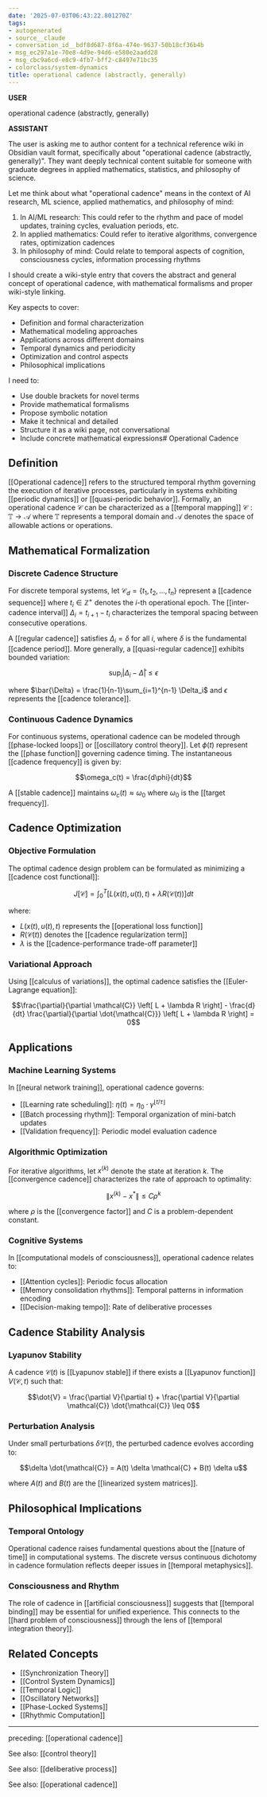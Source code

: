 ```yaml
---
date: '2025-07-03T06:43:22.801270Z'
tags:
- autogenerated
- source__claude
- conversation_id__bdf8d687-8f6a-474e-9637-50b18cf36b4b
- msg_ec297a1e-70e8-4d9e-94d6-e580e2aadd28
- msg_cbc9a6cd-e8c9-4fb7-bff2-c8497e71bc35
- colorclass/system-dynamics
title: operational cadence (abstractly, generally)
---
```


**USER**

operational cadence (abstractly, generally)


**ASSISTANT**

The user is asking me to author content for a technical reference wiki in Obsidian vault format, specifically about "operational cadence (abstractly, generally)". They want deeply technical content suitable for someone with graduate degrees in applied mathematics, statistics, and philosophy of science.

Let me think about what "operational cadence" means in the context of AI research, ML science, applied mathematics, and philosophy of mind:

1. In AI/ML research: This could refer to the rhythm and pace of model updates, training cycles, evaluation periods, etc.
2. In applied mathematics: Could refer to iterative algorithms, convergence rates, optimization cadences
3. In philosophy of mind: Could relate to temporal aspects of cognition, consciousness cycles, information processing rhythms

I should create a wiki-style entry that covers the abstract and general concept of operational cadence, with mathematical formalisms and proper wiki-style linking.

Key aspects to cover:
- Definition and formal characterization
- Mathematical modeling approaches
- Applications across different domains
- Temporal dynamics and periodicity
- Optimization and control aspects
- Philosophical implications

I need to:
- Use double brackets for novel terms
- Provide mathematical formalisms
- Propose symbolic notation
- Make it technical and detailed
- Structure it as a wiki page, not conversational
- Include concrete mathematical expressions# Operational Cadence

## Definition

[[Operational cadence]] refers to the structured temporal rhythm governing the execution of iterative processes, particularly in systems exhibiting [[periodic dynamics]] or [[quasi-periodic behavior]]. Formally, an operational cadence $\mathcal{C}$ can be characterized as a [[temporal mapping]] $\mathcal{C}: \mathbb{T} \rightarrow \mathcal{A}$ where $\mathbb{T}$ represents a temporal domain and $\mathcal{A}$ denotes the space of allowable actions or operations.

## Mathematical Formalization

### Discrete Cadence Structure

For discrete temporal systems, let $\mathcal{C}_d = \{t_1, t_2, \ldots, t_n\}$ represent a [[cadence sequence]] where $t_i \in \mathbb{Z}^+$ denotes the $i$-th operational epoch. The [[inter-cadence interval]] $\Delta_i = t_{i+1} - t_i$ characterizes the temporal spacing between consecutive operations.

A [[regular cadence]] satisfies $\Delta_i = \delta$ for all $i$, where $\delta$ is the fundamental [[cadence period]]. More generally, a [[quasi-regular cadence]] exhibits bounded variation:

$$\sup_{i} |\Delta_i - \bar{\Delta}| \leq \epsilon$$

where $\bar{\Delta} = \frac{1}{n-1}\sum_{i=1}^{n-1} \Delta_i$ and $\epsilon$ represents the [[cadence tolerance]].

### Continuous Cadence Dynamics

For continuous systems, operational cadence can be modeled through [[phase-locked loops]] or [[oscillatory control theory]]. Let $\phi(t)$ represent the [[phase function]] governing cadence timing. The instantaneous [[cadence frequency]] is given by:

$$\omega_c(t) = \frac{d\phi}{dt}$$

A [[stable cadence]] maintains $\omega_c(t) \approx \omega_0$ where $\omega_0$ is the [[target frequency]].

## Cadence Optimization

### Objective Formulation

The optimal cadence design problem can be formulated as minimizing a [[cadence cost functional]]:

$$J[\mathcal{C}] = \int_0^T \left[ L(x(t), u(t), t) + \lambda R(\mathcal{C}(t)) \right] dt$$

where:
- $L(x(t), u(t), t)$ represents the [[operational loss function]]
- $R(\mathcal{C}(t))$ denotes the [[cadence regularization term]]
- $\lambda$ is the [[cadence-performance trade-off parameter]]

### Variational Approach

Using [[calculus of variations]], the optimal cadence satisfies the [[Euler-Lagrange equation]]:

$$\frac{\partial}{\partial \mathcal{C}} \left[ L + \lambda R \right] - \frac{d}{dt} \frac{\partial}{\partial \dot{\mathcal{C}}} \left[ L + \lambda R \right] = 0$$

## Applications

### Machine Learning Systems

In [[neural network training]], operational cadence governs:
- [[Learning rate scheduling]]: $\eta(t) = \eta_0 \cdot \gamma^{\lfloor t/\tau \rfloor}$
- [[Batch processing rhythm]]: Temporal organization of mini-batch updates
- [[Validation frequency]]: Periodic model evaluation cadence

### Algorithmic Optimization

For iterative algorithms, let $x^{(k)}$ denote the state at iteration $k$. The [[convergence cadence]] characterizes the rate of approach to optimality:

$$\|x^{(k)} - x^*\| \leq C \rho^k$$

where $\rho$ is the [[convergence factor]] and $C$ is a problem-dependent constant.

### Cognitive Systems

In [[computational models of consciousness]], operational cadence relates to:
- [[Attention cycles]]: Periodic focus allocation
- [[Memory consolidation rhythms]]: Temporal patterns in information encoding
- [[Decision-making tempo]]: Rate of deliberative processes

## Cadence Stability Analysis

### Lyapunov Stability

A cadence $\mathcal{C}(t)$ is [[Lyapunov stable]] if there exists a [[Lyapunov function]] $V(\mathcal{C}, t)$ such that:

$$\dot{V} = \frac{\partial V}{\partial t} + \frac{\partial V}{\partial \mathcal{C}} \dot{\mathcal{C}} \leq 0$$

### Perturbation Analysis

Under small perturbations $\delta \mathcal{C}(t)$, the perturbed cadence evolves according to:

$$\delta \dot{\mathcal{C}} = A(t) \delta \mathcal{C} + B(t) \delta u$$

where $A(t)$ and $B(t)$ are the [[linearized system matrices]].

## Philosophical Implications

### Temporal Ontology

Operational cadence raises fundamental questions about the [[nature of time]] in computational systems. The discrete versus continuous dichotomy in cadence formulation reflects deeper issues in [[temporal metaphysics]].

### Consciousness and Rhythm

The role of cadence in [[artificial consciousness]] suggests that [[temporal binding]] may be essential for unified experience. This connects to the [[hard problem of consciousness]] through the lens of [[temporal integration theory]].

## Related Concepts

- [[Synchronization Theory]]
- [[Control System Dynamics]]
- [[Temporal Logic]]
- [[Oscillatory Networks]]
- [[Phase-Locked Systems]]
- [[Rhythmic Computation]]


---

preceding: [[operational cadence]]

See also: [[control theory]]


See also: [[deliberative process]]


See also: [[operational cadence]]